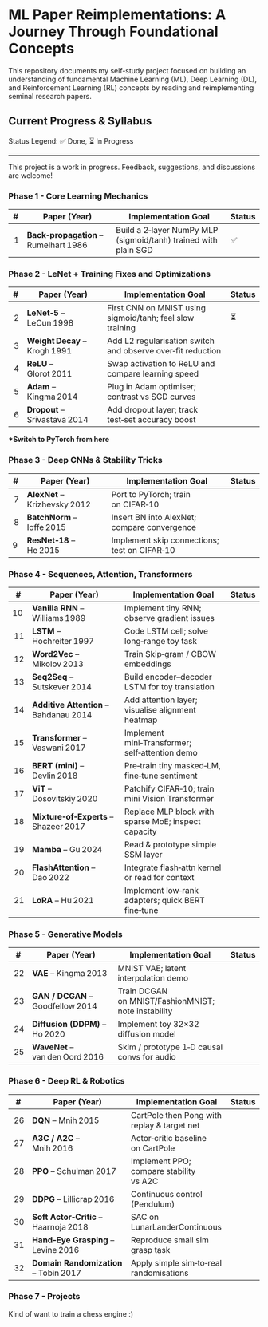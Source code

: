 # ML Paper Reimplementations: A Journey Through Foundational Concepts

This repository documents my self-study project focused on building an understanding of fundamental Machine Learning (ML), Deep Learning (DL), and Reinforcement Learning (RL) concepts by reading and reimplementing seminal research papers.

## Current Progress & Syllabus

Status Legend: ✅ Done, ⏳ In Progress

---

This project is a work in progress. Feedback, suggestions, and discussions are welcome!

### Phase 1 - Core Learning Mechanics

| #   | Paper (Year)                          | Implementation Goal                                             | Status |
| --- | ------------------------------------- | --------------------------------------------------------------- | ------ |
|  1  | **Back‑propagation** – Rumelhart 1986 | Build a 2‑layer NumPy MLP (sigmoid/tanh) trained with plain SGD | ✅     |

### Phase 2 - LeNet + Training Fixes and Optimizations

| #   | Paper (Year)                  | Implementation Goal                                         | Status |
| --- | ----------------------------- | ----------------------------------------------------------- | ------ |
|  2  | **LeNet‑5** – LeCun 1998      | First CNN on MNIST using sigmoid/tanh; feel slow training   | ⏳     |
|  3  | **Weight Decay** – Krogh 1991 | Add L2 regularisation switch and observe over‑fit reduction |        |
|  4  | **ReLU** – Glorot 2011        | Swap activation to ReLU and compare learning speed          |        |
|  5  | **Adam** – Kingma 2014        | Plug in Adam optimiser; contrast vs SGD curves              |        |
|  6  | **Dropout** – Srivastava 2014 | Add dropout layer; track test‑set accuracy boost            |        |

**\*Switch to PyTorch from here**

### Phase 3 - Deep CNNs & Stability Tricks

| #   | Paper (Year)                  | Implementation Goal                          | Status |
| --- | ----------------------------- | -------------------------------------------- | ------ |
|  7  | **AlexNet** – Krizhevsky 2012 | Port to PyTorch; train on CIFAR‑10           |        |
|  8  | **BatchNorm** – Ioffe 2015    | Insert BN into AlexNet; compare convergence  |        |
| 9   | **ResNet‑18** – He 2015       | Implement skip connections; test on CIFAR‑10 |        |

### Phase 4 - Sequences, Attention, Transformers

| #   | Paper (Year)                           | Implementation Goal                                 | Status |
| --- | -------------------------------------- | --------------------------------------------------- | ------ |
| 10  | **Vanilla RNN** – Williams 1989        | Implement tiny RNN; observe gradient issues         |        |
|  11 | **LSTM** – Hochreiter 1997             | Code LSTM cell; solve long‑range toy task           |        |
|  12 | **Word2Vec** – Mikolov 2013            | Train Skip‑gram / CBOW embeddings                   |        |
|  13 | **Seq2Seq** – Sutskever 2014           | Build encoder–decoder LSTM for toy translation      |        |
|  14 | **Additive Attention** – Bahdanau 2014 | Add attention layer; visualise alignment heatmap    |        |
|  15 | **Transformer** – Vaswani 2017         | Implement mini‑Transformer; self‑attention demo     |        |
|  16 | **BERT (mini)** – Devlin 2018          | Pre‑train tiny masked‑LM, fine‑tune sentiment       |        |
|  17 | **ViT** – Dosovitskiy 2020             | Patchify CIFAR‑10; train mini Vision Transformer    |        |
|  18 | **Mixture‑of‑Experts** – Shazeer 2017  | Replace MLP block with sparse MoE; inspect capacity |        |
|  19 | **Mamba** – Gu 2024                    | Read & prototype simple SSM layer                   |        |
|  20 | **FlashAttention** – Dao 2022          | Integrate flash‑attn kernel or read for context     |        |
|  21 | **LoRA** – Hu 2021                     | Implement low‑rank adapters; quick BERT fine‑tune   |        |

### Phase 5 - Generative Models

| #   | Paper (Year)                      | Implementation Goal                                 | Status |
| --- | --------------------------------- | --------------------------------------------------- | ------ |
|  22 | **VAE** – Kingma 2013             | MNIST VAE; latent interpolation demo                |        |
|  23 | **GAN / DCGAN** – Goodfellow 2014 | Train DCGAN on MNIST/FashionMNIST; note instability |        |
|  24 | **Diffusion (DDPM)** – Ho 2020    | Implement toy 32×32 diffusion model                 |        |
|  25 | **WaveNet** – van den Oord 2016   | Skim / prototype 1‑D causal convs for audio         |        |

### Phase 6 - Deep RL & Robotics

| #   | Paper (Year)                           | Implementation Goal                         | Status |
| --- | -------------------------------------- | ------------------------------------------- | ------ |
|  26 | **DQN** – Mnih 2015                    | CartPole then Pong with replay & target net |        |
|  27 | **A3C / A2C** – Mnih 2016              | Actor‑critic baseline on CartPole           |        |
|  28 | **PPO** – Schulman 2017                | Implement PPO; compare stability vs A2C     |        |
|  29 | **DDPG** – Lillicrap 2016              | Continuous control (Pendulum)               |        |
|  30 | **Soft Actor‑Critic** – Haarnoja 2018  | SAC on LunarLanderContinuous                |        |
|  31 | **Hand‑Eye Grasping** – Levine 2016    | Reproduce small sim grasp task              |        |
|  32 | **Domain Randomization** – Tobin 2017  | Apply simple sim‑to‑real randomisations     |        |

### Phase 7 - Projects

Kind of want to train a chess engine :)
